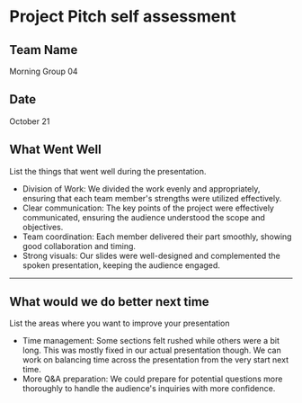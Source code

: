 # Project Pitch self assessment

## Team Name
Morning Group 04

## Date
October 21

## What Went Well
List the things that went well during the presentation.
- Division of Work: We divided the work evenly and appropriately, ensuring that each team member's strengths were utilized effectively.
- Clear communication: The key points of the project were effectively communicated, ensuring the audience understood the scope and objectives.
- Team coordination: Each member delivered their part smoothly, showing good collaboration and timing.
- Strong visuals: Our slides were well-designed and complemented the spoken presentation, keeping the audience engaged.

---

## What would we do better next time
List the areas where you want to improve your presentation
- Time management: Some sections felt rushed while others were a bit long. This was mostly fixed in our actual presentation though. We can work on balancing time across the presentation from the very start next time.
- More Q&A preparation: We could prepare for potential questions more thoroughly to handle the audience's inquiries with more confidence.
